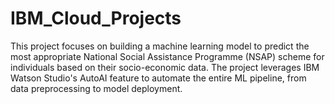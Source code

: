 # IBM_Cloud_Projects
This project focuses on building a machine learning model to predict the most appropriate National Social Assistance Programme (NSAP) scheme for individuals based on their socio-economic data. The project leverages IBM Watson Studio's AutoAI feature to automate the entire ML pipeline, from data preprocessing to model deployment.
